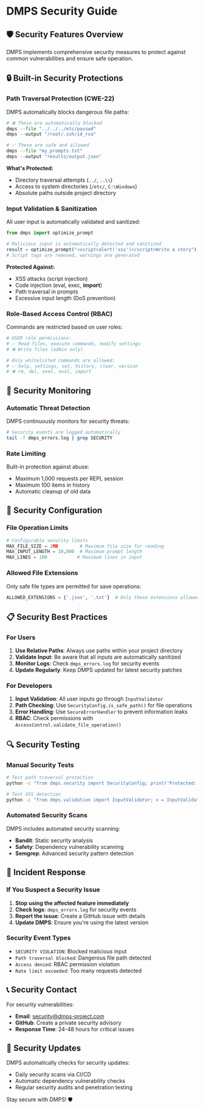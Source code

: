 # DMPS Security Guide

## 🛡️ Security Features Overview

DMPS implements comprehensive security measures to protect against common vulnerabilities and ensure safe operation.

## 🔒 Built-in Security Protections

### Path Traversal Protection (CWE-22)
DMPS automatically blocks dangerous file paths:

```python
# ❌ These are automatically blocked
dmps --file "../../../etc/passwd"
dmps --output "/root/.ssh/id_rsa"

# ✅ These are safe and allowed
dmps --file "my_prompts.txt"
dmps --output "results/output.json"
```

**What's Protected:**
- Directory traversal attempts (`../`, `..\\`)
- Access to system directories (`/etc/`, `C:\Windows`)
- Absolute paths outside project directory

### Input Validation & Sanitization
All user input is automatically validated and sanitized:

```python
from dmps import optimize_prompt

# Malicious input is automatically detected and sanitized
result = optimize_prompt("<script>alert('xss')</script>Write a story")
# Script tags are removed, warnings are generated
```

**Protected Against:**
- XSS attacks (script injection)
- Code injection (eval, exec, __import__)
- Path traversal in prompts
- Excessive input length (DoS prevention)

### Role-Based Access Control (RBAC)
Commands are restricted based on user roles:

```python
# USER role permissions:
# ✅ Read files, execute commands, modify settings
# ❌ Write files (admin only)

# Only whitelisted commands are allowed:
# ✅ help, settings, set, history, clear, version
# ❌ rm, del, exec, eval, import
```

## 🚨 Security Monitoring

### Automatic Threat Detection
DMPS continuously monitors for security threats:

```bash
# Security events are logged automatically
tail -f dmps_errors.log | grep SECURITY
```

### Rate Limiting
Built-in protection against abuse:
- Maximum 1,000 requests per REPL session
- Maximum 100 items in history
- Automatic cleanup of old data

## 🔧 Security Configuration

### File Operation Limits
```python
# Configurable security limits
MAX_FILE_SIZE = 1MB        # Maximum file size for reading
MAX_INPUT_LENGTH = 10,000  # Maximum prompt length
MAX_LINES = 100           # Maximum lines in input
```

### Allowed File Extensions
Only safe file types are permitted for save operations:
```python
ALLOWED_EXTENSIONS = {'.json', '.txt'}  # Only these extensions allowed
```

## 📋 Security Best Practices

### For Users
1. **Use Relative Paths**: Always use paths within your project directory
2. **Validate Input**: Be aware that all inputs are automatically sanitized
3. **Monitor Logs**: Check `dmps_errors.log` for security events
4. **Update Regularly**: Keep DMPS updated for latest security patches

### For Developers
1. **Input Validation**: All user inputs go through `InputValidator`
2. **Path Checking**: Use `SecurityConfig.is_safe_path()` for file operations
3. **Error Handling**: Use `SecureErrorHandler` to prevent information leaks
4. **RBAC**: Check permissions with `AccessControl.validate_file_operation()`

## 🔍 Security Testing

### Manual Security Tests
```bash
# Test path traversal protection
python -c "from dmps.security import SecurityConfig; print('Protected:', not SecurityConfig.is_safe_path('../../../etc/passwd'))"

# Test XSS detection
python -c "from dmps.validation import InputValidator; v = InputValidator(); r = v.validate_input('<script>alert(1)</script>'); print('Detected:', bool(r.warnings))"
```

### Automated Security Scans
DMPS includes automated security scanning:
- **Bandit**: Static security analysis
- **Safety**: Dependency vulnerability scanning
- **Semgrep**: Advanced security pattern detection

## 🚨 Incident Response

### If You Suspect a Security Issue
1. **Stop using the affected feature immediately**
2. **Check logs**: `dmps_errors.log` for security events
3. **Report the issue**: Create a GitHub issue with details
4. **Update DMPS**: Ensure you're using the latest version

### Security Event Types
- `SECURITY VIOLATION`: Blocked malicious input
- `Path traversal blocked`: Dangerous file path detected
- `Access denied`: RBAC permission violation
- `Rate limit exceeded`: Too many requests detected

## 📞 Security Contact

For security vulnerabilities:
- **Email**: security@dmps-project.com
- **GitHub**: Create a private security advisory
- **Response Time**: 24-48 hours for critical issues

## 🔄 Security Updates

DMPS automatically checks for security updates:
- Daily security scans via CI/CD
- Automatic dependency vulnerability checks
- Regular security audits and penetration testing

Stay secure with DMPS! 🛡️
